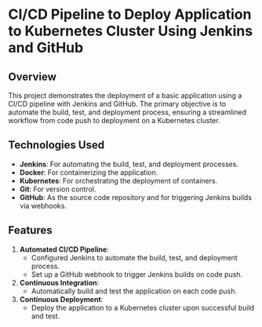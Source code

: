 <h1>CI/CD Pipeline to Deploy Application to Kubernetes Cluster Using Jenkins and GitHub</h1>

<h2>Overview</h2>
<p>This project demonstrates the deployment of a basic application using a CI/CD pipeline with Jenkins and GitHub. The primary objective is to automate the build, test, and deployment process, ensuring a streamlined workflow from code push to deployment on a Kubernetes cluster.</p>

<h2>Technologies Used</h2>
<ul>
    <li><strong>Jenkins</strong>: For automating the build, test, and deployment processes.</li>
    <li><strong>Docker</strong>: For containerizing the application.</li>
    <li><strong>Kubernetes</strong>: For orchestrating the deployment of containers.</li>
    <li><strong>Git</strong>: For version control.</li>
    <li><strong>GitHub</strong>: As the source code repository and for triggering Jenkins builds via webhooks.</li>
</ul>

<h2>Features</h2>
<ol>
    <li><strong>Automated CI/CD Pipeline</strong>:
        <ul>
            <li>Configured Jenkins to automate the build, test, and deployment process.</li>
            <li>Set up a GitHub webhook to trigger Jenkins builds on code push.</li>
        </ul>
    </li>
    <li><strong>Continuous Integration</strong>:
        <ul>
            <li>Automatically build and test the application on each code push.</li>
        </ul>
    </li>
    <li><strong>Continuous Deployment</strong>:
        <ul>
            <li>Deploy the application to a Kubernetes cluster upon successful build and test.</li>
        </ul>
    </li>
</ol>
